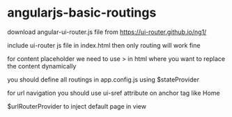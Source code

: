 # angularjs-basic-routings

download angular-ui-router.js file from https://ui-router.github.io/ng1/

include ui-router js file in index.html then only routing will work fine 

for content placeholder we need to use <ui-view></ui-view>> in html where you want to replace the content dynamically 

you should define all routings in app.config.js using $stateProvider

for url navigation you should use ui-sref attribute on anchor tag like 
<a ui-sref="home">Home</a>

$urlRouterProvider to inject default page in view